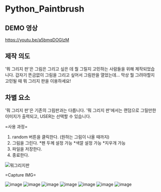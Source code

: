 # Python_Paintbrush

## DEMO 영상
https://youtu.be/a5bmqDOGlzM

## 제작 의도
'뭐 그리지 판'은 그림은 그리고 싶은 데 뭘 그릴지 고민하는 사람들을 위해 제작되었습니다.
갑자기 뜬금없이 그림을 그리고 싶어서 그림판을 열었는데... 막상 뭘 그려야할지 고민될 때 뭐 그리지 판을 이용하세요!

## 차별 요소
'뭐 그리지 판'은 기존의 그림판과는 다릅니다.
'뭐 그리지 판'에서는 랜덤으로 그릴만한 이미지가 출력되고, USER는 선택할 수 있습니다. 

=사용 과정=
1. random 버튼을 클릭한다. (원하는 그림이 나올 때까지)
2. 그림을 그린다.
*펜 두께 설정 가능
*색깔 설정 가능
*지우개 가능
3. 파일을 저장한다.
4. 종료한다.

![뭐그리지판](https://user-images.githubusercontent.com/88815795/177045051-5fd68b14-dc6b-4794-9a47-775f7000000e.jpg)


=Capture IMG=

![image](https://user-images.githubusercontent.com/88815795/177045153-2085422f-897e-49c1-ae0b-b31503879196.png)
![image](https://user-images.githubusercontent.com/88815795/177045165-a748745b-3338-4286-85aa-da1c8de8bf5a.png)
![image](https://user-images.githubusercontent.com/88815795/177045170-8c3c4e90-4273-4c0a-a352-abd3482fc4f0.png)
![image](https://user-images.githubusercontent.com/88815795/177045173-f8260b45-d029-41c6-a2aa-1133527bee85.png)
![image](https://user-images.githubusercontent.com/88815795/177045177-b42f5e22-99a8-476d-93fb-154546ca46c4.png)
![image](https://user-images.githubusercontent.com/88815795/177045180-383ade11-5c75-4837-81ff-bfe8f182df9e.png)
![image](https://user-images.githubusercontent.com/88815795/177045185-74c31196-2862-42ed-a2f5-db54f28b3b62.png)


